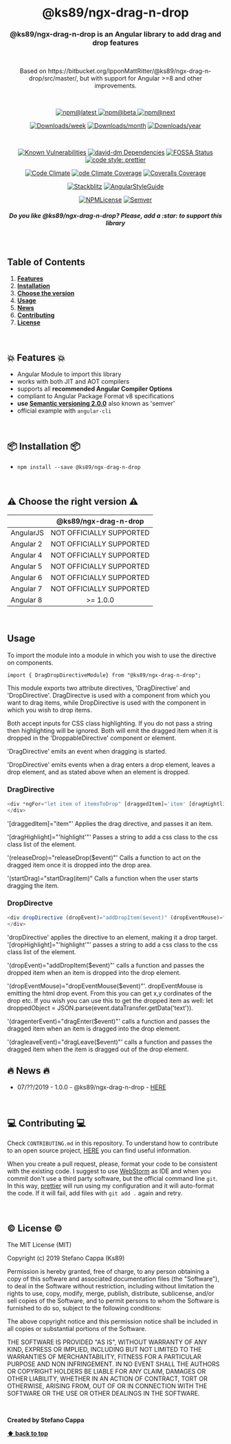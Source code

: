 <h1 align="center">@ks89/ngx-drag-n-drop</h1>

<h3 align="center"><b>@ks89/ngx-drag-n-drop</b> is an Angular library to add drag and drop features</h3>
<br>
<p align="center">
Based on https://bitbucket.org/IpponMattRitter/@ks89/ngx-drag-n-drop/src/master/, but with support for Angular >=8 and other improvements.
</p>

<br>

<p align="center">
  <a href="https://www.npmjs.com/package/@ks89/ngx-drag-n-drop">
    <img src="https://img.shields.io/npm/v/@ks89/ngx-drag-n-drop.svg?style=flat-square" alt="npm@latest">
  </a>
  <a href="https://www.npmjs.com/package/@ks89/ngx-drag-n-drop">
      <img src="https://img.shields.io/npm/v/@ks89/ngx-drag-n-drop/beta.svg?style=flat-square" alt="npm@beta">
    </a>
  <a href="https://www.npmjs.com/package/@ks89/ngx-drag-n-drop">
    <img src="https://img.shields.io/npm/v/@ks89/ngx-drag-n-drop/next.svg?style=flat-square" alt="npm@next">
  </a>
</p>
<p align="center">
  <a href="https://www.npmjs.com/package/@ks89/ngx-drag-n-drop"><img src="https://img.shields.io/npm/dw/@ks89/ngx-drag-n-drop.svg?style=flat-square" alt="Downloads/week"></a>
  <a href="https://www.npmjs.com/package/@ks89/ngx-drag-n-drop"><img src="https://img.shields.io/npm/dm/@ks89/ngx-drag-n-drop.svg?style=flat-square" alt="Downloads/month"></a>
  <a href="https://www.npmjs.com/package/@ks89/ngx-drag-n-drop"><img src="https://img.shields.io/npm/dy/@ks89/ngx-drag-n-drop.svg?style=flat-square" alt="Downloads/year"></a>
</p>
<p align="center">
  <a href="https://travis-ci.org/Ks89/ngx-drag-n-drop"><img src="https://travis-ci.org/Ks89/ngx-drag-n-drop.svg?branch=master" alt=""></a>
  <a href="https://ci.appveyor.com/project/Ks89/ngx-drag-n-drop/branch/master"><img src="https://ci.appveyor.com/api/projects/status/ikp5qqr9aci2s0ae/branch/master?svg=true" alt=""></a>
  <a href="https://circleci.com/gh/Ks89/ngx-drag-n-drop"><img src="https://circleci.com/gh/Ks89/ngx-drag-n-drop.svg?style=svg" alt=""></a>
</p>
<p align="center">
  <a href="https://snyk.io/test/github/ks89/ngx-drag-n-drop"><img src="https://snyk.io/test/github/ks89/ngx-drag-n-drop/badge.svg" alt="Known Vulnerabilities"></a>
  <a href="https://david-dm.org/Ks89/ngx-drag-n-drop"><img src="https://david-dm.org/Ks89/ngx-drag-n-drop.svg" alt="david-dm Dependencies"></a>
  <a href="https://app.fossa.io/projects/git%2Bgithub.com%2FKs89%2Fngx-drag-n-drop?ref=badge_shield"><img src="https://app.fossa.io/api/projects/git%2Bgithub.com%2FKs89%2Fngx-drag-n-drop.svg?type=shield" alt="FOSSA Status"></a>
  <a href="https://github.com/prettier/prettier"><img src="https://img.shields.io/badge/code_style-prettier-ff69b4.svg?style=flat-square" alt="code style: prettier"></a>
</p>
<p align="center">
  <a href="https://codeclimate.com/github/Ks89/ngx-drag-n-drop"><img src="https://codeclimate.com/github/Ks89/ngx-drag-n-drop/badges/gpa.svg" alt="Code Climate"></a>
  <a href="https://codeclimate.com/github/Ks89/ngx-drag-n-drop/coverage"><img src="https://codeclimate.com/github/Ks89/ngx-drag-n-drop/badges/coverage.svg" alt="ode Climate Coverage"></a>
  <a href="https://coveralls.io/github/Ks89/ngx-drag-n-drop?branch=master"><img src="https://coveralls.io/repos/github/Ks89/ngx-drag-n-drop/badge.svg?branch=master" alt="Coveralls Coverage"></a>
</p>
<p align="center">
  <a href="https://stackblitz.com/edit/ngx-drag-n-drop-v7"><img src="https://img.shields.io/badge/stackblitz-available-orange.svg" alt="Stackblitz"></a>
  <a href="https://www.npmjs.com/package/@ks89/ngx-drag-n-drop"><img src="https://img.shields.io/badge/angular--style--guide-compliant-brightgreen.svg" alt="AngularStyleGuide"></a>
</p>
<p align="center">
  <a href="https://www.npmjs.com/package/@ks89/ngx-drag-n-drop"><img src="https://img.shields.io/npm/l/@ks89/ngx-drag-n-drop.svg?style=flat-square" alt="NPMLicense"></a>
  <a href="https://semver.org/"><img src="https://img.shields.io/badge/semver-2.0-ff69b4.svg?style=flat-square" alt="Semver"></a>
</p>

<h5 align="center">
<b>Do you like @ks89/ngx-drag-n-drop? Please, add a :star: to support this library</b>
</h5>

<br>

## Table of Contents

1. **[Features](#boom-features-boom)**
2. **[Installation](#package-installation-package)**
3. **[Choose the version](#warning-choose-the-version-warning)**
4. **[Usage](#usage)**
5. **[News](#fire-news-fire)**
6. **[Contributing](#computer-contributing-computer)**
7. **[License](#copyright-license-copyright)**

<br>

## :boom: Features :boom:
- Angular Module to import this library
- works with both JIT and AOT compilers
- supports all **recommended Angular Compiler Options**
- compliant to Angular Package Format v8 specifications
- **use [Semantic versioning 2.0.0](http://semver.org/)** also known as 'semver'
- official example with `angular-cli`

<br>

## :package: Installation :package:

- `npm install --save @ks89/ngx-drag-n-drop`

<br>

## :warning: Choose the right version :warning:

|            | @ks89/ngx-drag-n-drop |
| ---------- | :---:                       |
| AngularJS  | NOT OFFICIALLY SUPPORTED    |
| Angular 2  | NOT OFFICIALLY SUPPORTED    |
| Angular 4  | NOT OFFICIALLY SUPPORTED    |
| Angular 5  | NOT OFFICIALLY SUPPORTED    |
| Angular 6  | NOT OFFICIALLY SUPPORTED    |
| Angular 7  | NOT OFFICIALLY SUPPORTED    |
| Angular 8  | &gt;= 1.0.0                 |

<br>


## Usage
To import the module into a module in which you wish to use the directive on components.
```
import { DragDropDirectiveModule} from "@ks89/ngx-drag-n-drop";

```
This module exports two attribute directives, 'DragDirective' and 'DropDirective'.  DragDirectve is used with a component from which you want to drag items, while DropDirective is used with the component in which you wish to drop items.  

Both accept inputs for CSS class highlighting. If you do not pass a string then highlighting will be ignored.  Both will emit the dragged item when it is dropped in the 'DroppableDirective' component or element.

'DragDirective' emits an event when dragging is started.

'DropDirective' emits events when a drag enters a drop element, leaves a drop element, and as stated above when an element is dropped.

### DragDirective
```typescript
<div *ngFor="let item of itemsToDrop" [draggedItem]='item' [dragHightlight]="'highlight'" (releaseDrop)="releaseDrop($event)" (startDrag)="startDrag(item)">
</div>
```
'[draggedItem]="item"' Applies the drag directive, and passes it an item.

'[dragHighlight]="'highlight'"' Passes a string to add a css class to the css class list of the element.

'(releaseDrop)="releaseDrop($event)"' Calls a function to act on the dragged item once it is dropped into the drop area.

'(startDrag)="startDrag(item)" Calls a function when the user starts dragging the item. 

### DropDirectve
```typescript
<div dropDirective (dropEvent)="addDropItem($event)" (dropEventMouse)="dropEventMouse($event) (dragenterEvent)="dragEnter($event)" (dragleaveEvent)="dragLeave()" class="droppable" [dropHighlight]="'highlight'" >
</div>
```
'dropDirective' applies the directive to an element, making it a drop target.
'[dropHighlight]="'highlight'"' passes a string to add a css class to the css class list of the element.  

'(dropEvent)="addDropItem($event)"' calls a function and passes the dropped item when an item is dropped into the drop element.

'(dropEventMouse)="dropEventMouse($event)"'.  dropEventMouse is emitting the html drop event. From this you can get x,y cordinates of the drop etc.  If you wish you can use this to get the dropped item as well: let droppedObject = JSON.parse(event.dataTransfer.getData('text')).  

'(dragenterEvent)="dragEnter($event)"' calls a function and passes the dragged item when an item is dragged into the drop element.

'(dragleaveEvent)="dragLeave($event)"' calls a function and passes the dragged item when the item is dragged out of the drop element.


## :fire: News :fire:

- 07/??/2019 - 1.0.0 - @ks89/ngx-drag-n-drop - [HERE](https://github.com/Ks89/ngx-drag-n-drop/releases)

<br>

## :computer: Contributing :computer:

Check `CONTRIBUTING.md` in this repository.
To understand how to contribute to an open source project, [HERE](https://egghead.io/courses/how-to-contribute-to-an-open-source-project-on-github) you can find useful information.

When you create a pull request, please, format your code to be consistent with the existing code. I suggest to use [WebStorm](https://www.jetbrains.com/webstorm/) as IDE and when you commit don't use a third party software, but the official command line `git`.
In this way, [prettier](https://prettier.io/) will run using my configuration and it will auto-format the code. If it will fail, add files with `git add .` again and retry.

<br>

## :copyright: License :copyright:

The MIT License (MIT)

Copyright (c) 2019 Stefano Cappa (Ks89)

Permission is hereby granted, free of charge, to any person obtaining a copy
of this software and associated documentation files (the "Software"), to deal
in the Software without restriction, including without limitation the rights
to use, copy, modify, merge, publish, distribute, sublicense, and/or sell
copies of the Software, and to permit persons to whom the Software is
furnished to do so, subject to the following conditions:

The above copyright notice and this permission notice shall be included in all
copies or substantial portions of the Software.

THE SOFTWARE IS PROVIDED "AS IS", WITHOUT WARRANTY OF ANY KIND, EXPRESS OR
IMPLIED, INCLUDING BUT NOT LIMITED TO THE WARRANTIES OF MERCHANTABILITY,
FITNESS FOR A PARTICULAR PURPOSE AND NON INFRINGEMENT. IN NO EVENT SHALL THE
AUTHORS OR COPYRIGHT HOLDERS BE LIABLE FOR ANY CLAIM, DAMAGES OR OTHER
LIABILITY, WHETHER IN AN ACTION OF CONTRACT, TORT OR OTHERWISE, ARISING FROM,
OUT OF OR IN CONNECTION WITH THE SOFTWARE OR THE USE OR OTHER DEALINGS IN THE
SOFTWARE.

<br/>

**Created by Stefano Cappa**

**[⬆ back to top](#table-of-contents)**
